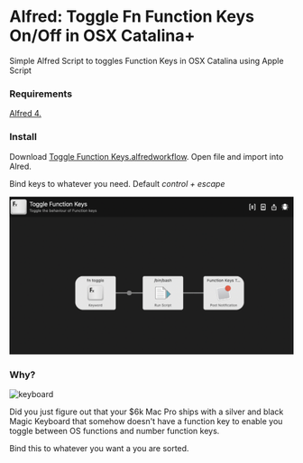# Alfred: Toggle Fn Function Keys On/Off in OSX Catalina+

Simple Alfred Script to toggles Function Keys in OSX Catalina using Apple Script  

### Requirements

[Alfred 4.](https://www.alfredapp.com/)

### Install

Download [Toggle Function Keys.alfredworkflow](https://github.com/stirtingale/Alfred---Toggle-Function-Keys-On-Of/raw/master/Toggle%20Function%20Keys.alfredworkflow). Open file and import into Alred.

Bind keys to whatever you need. Default *control + escape*

![Alfred workflows](AlfredWorkflows.png)

### Why?

![keyboard](key.jpg)

Did you just figure out that your $6k Mac Pro ships with a silver and black Magic Keyboard that somehow doesn't have a function key to enable you toggle between OS functions and number function keys. 

Bind this to whatever you want a you are sorted.
